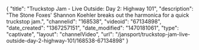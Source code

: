 {
    "title": "Truckstop Jam - Live Outside: Day 2: Highway 101",
    "description": "The Stone Foxes'  Shannon Koehler breaks out the harmonica for a quick truckstop jam.",
    "channelid": "168538",
    "videoid": "67134898",
    "date_created": "1367257151",
    "date_modified": "1470181061",
    "type": "captivate",
    "layout": "channelVideo",
    "url": "\/jansport\/truckstop-jam-live-outside-day-2-highway-101\/168538-67134898"
}